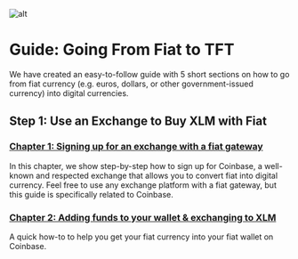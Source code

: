 ![alt](tftexplo.png)

# Guide: Going From Fiat to TFT
We have created an easy-to-follow guide with 5 short sections on how to go from fiat currency (e.g. euros, dollars, or other government-issued currency) into digital currencies.

## **Step 1: Use an Exchange to Buy XLM with Fiat**

### [Chapter 1: Signing up for an exchange with a fiat gateway](coinbase_onboarding.md)
In this chapter, we show step-by-step how to sign up for Coinbase, a well-known and respected exchange that allows you to convert fiat into digital currency. Feel free to use any exchange platform with a fiat gateway, but this guide is specifically related to Coinbase.

### [Chapter 2: Adding funds to your wallet & exchanging to XLM](coinbase_funding_exchange.md)
A quick how-to to help you get your fiat currency into your fiat wallet on Coinbase.
